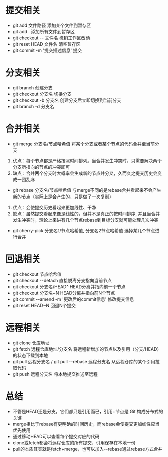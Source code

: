 # 提交相关
- git add 文件路径
添加某个文件到暂存区
- git add .
添加所有文件到暂存区
- git checkout -- 文件名
撤销工作区改动
- git reset HEAD 文件名
清空暂存区
- git commit -m '提交描述信息'
提交

# 分支相关
- git branch 
创建分支
- git checkout 分支名
切换分支
- git checkout -b 分支名
创建分支后立即切换到当前分支
- git branch -d 分支名

# 合并相关
- git merge 分支名/节点哈希值
将某个分支或者某个节点的代码合并至当前分支
1. 优点：每个节点都是严格按照时间排列。当合并发生冲突时，只需要解决两个分支所指向的节点的冲突即可
2. 缺点：合并两个分支时大概率会生成新的节点并分叉，久而久之提交历史会变成一团乱麻
- git rebase 分支名/节点哈希值
与merge不同的是rebase合并看起来不会产生新的节点（实际上是会产生的，只是做了一次复制）
1. 优点：会使提交历史看起来更加线性、干净
2. 缺点：虽然提交看起来像是线性的，但并不是真正的按时间排序, 并且当合并发生冲突时，理论上来讲有几个节点rebase到目标分支就可能处理几次冲突
- git cherry-pick 分支名1/节点哈希值, 分支名2节点哈希值
选择某几个节点进行合并

# 回退相关
- git checkout 节点哈希值
- git checkout --detach
直接脱离分支指向当前节点
- git checkout 分支名/HEAD^
HEAD分离并指向前一个节点
- git checkout 分支名~N
HEAD分离并指向前N个节点
- git commit --amend -m '更改后的commit信息'
修改提交信息
- git reset HEAD~N
回退N个提交

# 远程相关
- git clone 仓库地址
- git fetch 远程仓库地址/分支名
将远程新增加的节点以及引用（分支/HEAD）的状态下载到本地
- git pull 远程分支名 / git pull --rebase 远程分支名
从远程仓库的某个引用拉取代码
- git push 远程分支名
将本地提交推送至远程

# 总结
- 不管是HEAD还是分支，它们都只是引用而已，引用+节点是 Git 构成分布式的关键
- merge相比于rebase有更明确的时间历史，而rebase会使提交更加线性应当优先使用
- 通过移动HEAD可以查看每个提交对应的代码
- clone或fetch都会将远程仓库的所有提交、引用保存在本地一份
- pull的本质其实就是fetch+merge，也可以加入--rebase通过rebase方式合并



